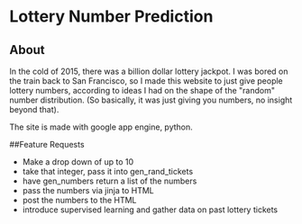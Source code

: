 # Lottery Number Prediction

## About
In the cold of 2015, there was a billion dollar lottery jackpot. I was bored on the train back to San Francisco, so I made this website to just give people
lottery numbers, according to ideas I had on the shape of the "random" number distribution. (So basically, it was just giving you numbers, no insight beyond that).

The site is made with google app engine, python.


##Feature Requests

- Make a drop down of up to 10
- take that integer, pass it into gen_rand_tickets
- have gen_numbers return a list of the numbers
- pass the numbers via jinja to HTML
- post the numbers to the HTML
- introduce supervised learning and gather data on past lottery tickets

